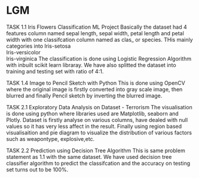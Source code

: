# LGM
TASK 1.1
Iris Flowers Classification ML Project
Basically the dataset had 4 features column named sepal length, sepal width, petal length and petal width with one classifcation column named as clas_ or species. THis mainly categories into 
Iris-setosa   
Iris-versicolor   
Iris-virginica 
The classification is done using Logistic Regression Algorithm with inbuilt scikit learn libraray. We have also splitted the dataset into training and testing set with ratio of 4:1.

TASK 1.4
Image to Pencil Sketch with Python
This is done using OpenCV where the original image is firstly converted into gray scale image, then blurred and finally Pencil sketch by inverting the blurred image.

TASK 2.1
Exploratory Data Analysis on Dataset - Terrorism 
The visualisation is done using python where libraries used are Matplotlib, seaborn and Plotly. Dataset is firstly analyse on various columns, have dealed with null values so it has very less affect in the result. Finally using region based visualisaition and pie diagram to visualize the distribution of various factors such as weapontype, explosive,etc.

TASK 2.2
Prediction using Decision Tree  Algorithm 
This is same problem statement as 1.1 with the same dataset. We have used decision tree classifier algorithm to predict the classifcation and the accuracy on testing set turns out to be 100%.
